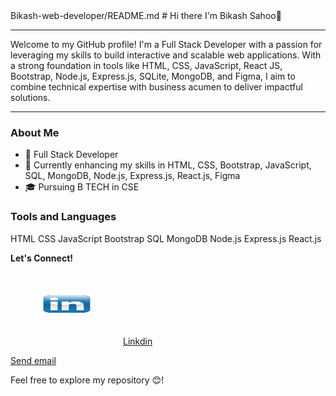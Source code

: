 <html>
<head>
  Bikash-web-developer/README.md
</head>
<body>
  # Hi there I'm Bikash Sahoo👋
  <hr>

Welcome to my GitHub profile! I'm a Full Stack Developer with a passion for leveraging my skills to build interactive and scalable web applications. With a strong foundation in tools like HTML, CSS, JavaScript, React JS, Bootstrap, Node.js, Express.js, SQLite, MongoDB, and Figma, I aim to combine technical expertise with business acumen to deliver impactful solutions.

<hr>

### About Me

<ul>
  <li>💼 Full Stack Developer </li>
  <li>🌱 Currently enhancing my skills in HTML, CSS, Bootstrap, JavaScript, SQL, MongoDB, Node.js, Express.js, React.js, Figma </li>
  <li>🎓 Pursuing B TECH in CSE</li>
</ul>


### Tools and Languages

HTML CSS JavaScript Bootstrap SQL MongoDB Node.js Express.js React.js 

<b>Let's Connect!</b> <br>
    <a href="https://www.linkedin.com/in/bikash-sahoo-778400275/" >
    <img src="LinkedIn_PNG8.png" alt="linkdin" style="width:80px;height:30px;padding:50px;border-radius:60px;">Linkdin
    </a>
   
<a href="mailto:bsau6629@gmail.com">Send email</a>

Feel free to explore my repository 😊!
</body>
  
</html>


